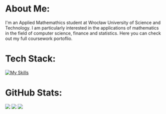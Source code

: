 # About Me:
I'm an Applied Mathemathics student at Wrocław University of Science and Technology. I am particularly interested in the applications of mathematics in the field of computer science, finance and statistics. Here you can check out my full coursework portoflio.

# Tech Stack:
[![My Skills](https://skillicons.dev/icons?i=py,pycharm,r,sklearn,bash,latex,arduino,anaconda,flask,html,git,github,vscode,windows,css)](https://skillicons.dev)

# GitHub Stats:
![](https://github-readme-streak-stats.herokuapp.com/?user=rafglo&theme=radical&hide_border=false) 
![](https://github-readme-stats.vercel.app/api?username=rafglo&theme=radical&hide_border=false&include_all_commits=true&count_private=false) 
![](https://github-readme-stats.vercel.app/api/top-langs/?username=rafglo&theme=radical&hide_border=false&include_all_commits=true&count_private=false&layout=compact)
